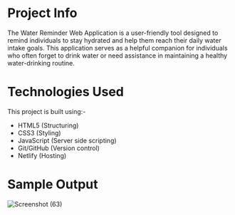 # Project Info 
The Water Reminder Web Application is a user-friendly tool designed to remind individuals to stay hydrated and help them reach their daily water intake goals. This application serves as a helpful companion for individuals who often forget to drink water or need assistance in maintaining a healthy water-drinking routine.

# Technologies Used
This project is built using:-  
 - HTML5 (Structuring)  
 - CSS3 (Styling)  
 - JavaScript (Server side scripting)    
 - Git/GitHub (Version control)  
 - Netlify (Hosting)

# Sample Output
![Screenshot (63)](https://github.com/krutika-ladani/Front-End-Projects/assets/119760273/d17e0373-7e0b-4aa4-9c55-71de5c2ef478)
